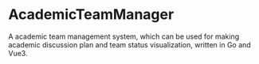 # AcademicTeamManager
A academic team management system, which can be used for making academic discussion plan and team status visualization, written in Go and Vue3.
